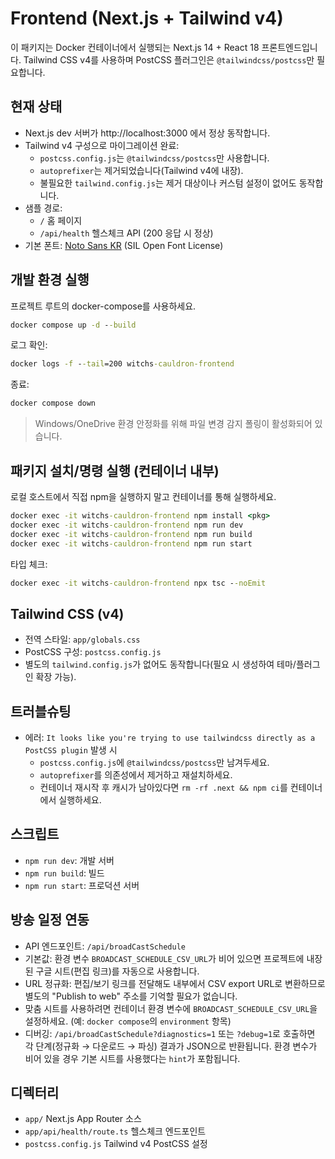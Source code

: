 # Frontend (Next.js + Tailwind v4)

이 패키지는 Docker 컨테이너에서 실행되는 Next.js 14 + React 18 프론트엔드입니다. Tailwind CSS v4를 사용하며 PostCSS 플러그인은 `@tailwindcss/postcss`만 필요합니다.

## 현재 상태

- Next.js dev 서버가 http://localhost:3000 에서 정상 동작합니다.
- Tailwind v4 구성으로 마이그레이션 완료:
  - `postcss.config.js`는 `@tailwindcss/postcss`만 사용합니다.
  - `autoprefixer`는 제거되었습니다(Tailwind v4에 내장).
  - 불필요한 `tailwind.config.js`는 제거 대상이나 커스텀 설정이 없어도 동작합니다.
- 샘플 경로:
  - `/` 홈 페이지
  - `/api/health` 헬스체크 API (200 응답 시 정상)
- 기본 폰트: [Noto Sans KR](https://fonts.google.com/specimen/Noto+Sans+KR) (SIL Open Font License)

## 개발 환경 실행

프로젝트 루트의 docker-compose를 사용하세요.

```cmd
docker compose up -d --build
```

로그 확인:

```cmd
docker logs -f --tail=200 witchs-cauldron-frontend
```

종료:

```cmd
docker compose down
```

> Windows/OneDrive 환경 안정화를 위해 파일 변경 감지 폴링이 활성화되어 있습니다.

## 패키지 설치/명령 실행 (컨테이너 내부)

로컬 호스트에서 직접 npm을 실행하지 말고 컨테이너를 통해 실행하세요.

```cmd
docker exec -it witchs-cauldron-frontend npm install <pkg>
docker exec -it witchs-cauldron-frontend npm run dev
docker exec -it witchs-cauldron-frontend npm run build
docker exec -it witchs-cauldron-frontend npm run start
```

타입 체크:

```cmd
docker exec -it witchs-cauldron-frontend npx tsc --noEmit
```

## Tailwind CSS (v4)

- 전역 스타일: `app/globals.css`
- PostCSS 구성: `postcss.config.js`
- 별도의 `tailwind.config.js`가 없어도 동작합니다(필요 시 생성하여 테마/플러그인 확장 가능).

## 트러블슈팅

- 에러: `It looks like you're trying to use tailwindcss directly as a PostCSS plugin` 발생 시
  - `postcss.config.js`에 `@tailwindcss/postcss`만 남겨두세요.
  - `autoprefixer`를 의존성에서 제거하고 재설치하세요.
  - 컨테이너 재시작 후 캐시가 남아있다면 `rm -rf .next && npm ci`를 컨테이너에서 실행하세요.

## 스크립트

- `npm run dev`: 개발 서버
- `npm run build`: 빌드
- `npm run start`: 프로덕션 서버

## 방송 일정 연동

- API 엔드포인트: `/api/broadCastSchedule`
- 기본값: 환경 변수 `BROADCAST_SCHEDULE_CSV_URL`가 비어 있으면 프로젝트에 내장된 구글 시트(편집 링크)를 자동으로 사용합니다.
- URL 정규화: 편집/보기 링크를 전달해도 내부에서 CSV export URL로 변환하므로 별도의 "Publish to web" 주소를 기억할 필요가 없습니다.
- 맞춤 시트를 사용하려면 컨테이너 환경 변수에 `BROADCAST_SCHEDULE_CSV_URL`을 설정하세요. (예: `docker compose`의 `environment` 항목)
- 디버깅: `/api/broadCastSchedule?diagnostics=1` 또는 `?debug=1`로 호출하면 각 단계(정규화 → 다운로드 → 파싱) 결과가 JSON으로 반환됩니다. 환경 변수가 비어 있을 경우 기본 시트를 사용했다는 `hint`가 포함됩니다.

## 디렉터리

- `app/` Next.js App Router 소스
- `app/api/health/route.ts` 헬스체크 엔드포인트
- `postcss.config.js` Tailwind v4 PostCSS 설정

<!-- gpt-codex 관련 내용은 프로젝트에서 제거되었습니다. 필요 시 별도 백엔드 연동 섹션을 새로 추가하세요. -->

